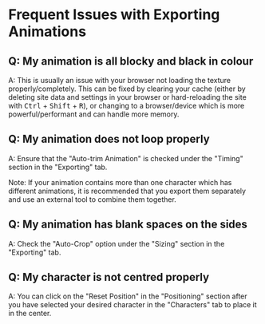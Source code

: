 # Frequent Issues with Exporting Animations

## Q: My animation is all blocky and black in colour

A: This is usually an issue with your browser not loading the texture properly/completely. This can be fixed by clearing your cache (either by deleting site data and settings in your browser or hard-reloading the site with <kbd>Ctrl</kbd> + <kbd>Shift</kbd> + <kbd>R</kbd>), or changing to a browser/device which is more powerful/performant and can handle more memory.

## Q: My animation does not loop properly

A: Ensure that the "Auto-trim Animation" is checked under the "Timing" section in the "Exporting" tab.

Note: If your animation contains more than one character which has different animations, it is recommended that you export them separately and use an external tool to combine them together.

## Q: My animation has blank spaces on the sides

A: Check the "Auto-Crop" option under the "Sizing" section in the "Exporting" tab.

## Q: My character is not centred properly 

A: You can click on the "Reset Position" in the "Positioning" section after you have selected your desired character in the "Characters" tab to place it in the center.
